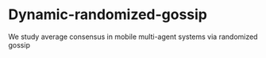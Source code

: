 # Dynamic-randomized-gossip
We study average consensus in mobile multi-agent systems via randomized gossip
